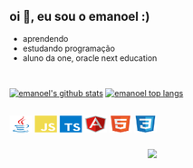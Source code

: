 ## oi 👋, eu sou o emanoel :)
- aprendendo
- estudando programação
- aluno da one, oracle next education

<div style="display: inline_block"><br>
  
  [![emanoel's github stats](https://github-readme-stats.vercel.app/api?username=emanoelcampos&hide=&show_icons=true&theme=dark)](https://github.com/emanoelcampos)
  [![emanoel top langs](https://github-readme-stats.vercel.app/api/top-langs/?username=emanoelcampos&layout=compact&theme=dark)](https://github.com/emanoelcampos)
  
</div>
 
<div style="display: inline_block"><br>
  
  <img align="center" alt="emanoel-Java" height="30" width="40" src="https://raw.githubusercontent.com/devicons/devicon/1119b9f84c0290e0f0b38982099a2bd027a48bf1/icons/java/java-original.svg">
  <img align="center" alt="emanoel-Js" height="30" width="40" src="https://raw.githubusercontent.com/devicons/devicon/master/icons/javascript/javascript-plain.svg">
  <img align="center" alt="emanoel-Ts" height="30" width="40" src="https://raw.githubusercontent.com/devicons/devicon/master/icons/typescript/typescript-plain.svg">
  <img align="center" alt="emanoel-angular" height="30" width="40" src="https://raw.githubusercontent.com/devicons/devicon/1119b9f84c0290e0f0b38982099a2bd027a48bf1/icons/angularjs/angularjs-original.svg">
  <img align="center" alt="emanoel-HTML" height="30" width="40" src="https://raw.githubusercontent.com/devicons/devicon/master/icons/html5/html5-original.svg">
  <img align="center" alt="emanoel-CSS" height="30" width="40" src="https://raw.githubusercontent.com/devicons/devicon/master/icons/css3/css3-original.svg">
  
</div>

##

<p align="center">
  <img src="https://user-images.githubusercontent.com/68448029/188282384-5fa551b7-a670-4600-b8b7-ab72dba05dff.gif" />
</p>
